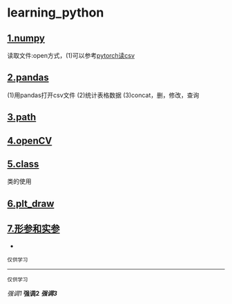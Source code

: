 # learning_python
## [1.numpy](./np)
  读取文件:open方式，(1)可以参考[pytorch读csv](../torch/read_csv.py)
  
  
## [2.pandas](./pandas)
  (1)用pandas打开csv文件
  (2)统计表格数据
  (3)concat，删，修改，查询
  
## [3.path](./path&str)
  
## [4.openCV](./openCV)
  
## [5.class](./class)
  类的使用
  
## [6.plt_draw](./draw_plt)
  
## [7.形参和实参](./实参形参.py)
  
-
```
仅供学习
```
---

``仅供学习``

*强调1*
**强调2**
***强调3***